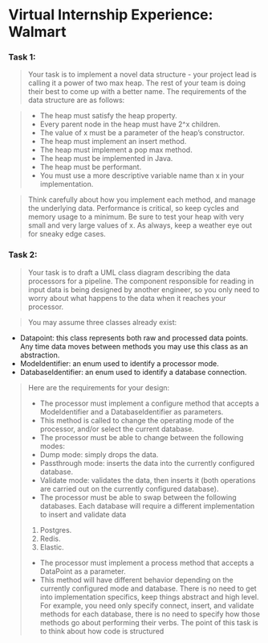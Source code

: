 # Virtual Internship Experience: Walmart

### Task 1: 
> Your task is to implement a novel data structure - your project lead is calling it a power of two max heap. The rest of your  team is doing their best to come up with a better name. The requirements of the data structure are as follows:

> - The heap must satisfy the heap property.
> - Every parent node in the heap must have 2^x children.
> - The value of x must be a parameter of the heap’s constructor.
> - The heap must implement an insert method.
> - The heap must implement a pop max method.
> - The heap must be implemented in Java.
> - The heap must be performant.
> - You must use a more descriptive variable name than x in your implementation.

> Think carefully about how you implement each method, and manage the underlying data. Performance is critical, so keep cycles and memory usage to a minimum. Be sure to test your heap with very small and very large values of x. As always, keep a weather eye out for sneaky edge cases.

### Task 2:
> Your task is to draft a UML class diagram describing the data processors for a pipeline. The component responsible for reading in input data is being designed by another engineer, so you only need to worry about what happens to the data when it reaches your processor. 

> You may assume three classes already exist:
- Datapoint: this class represents both raw and processed data points. Any time data moves between methods you may use this class as an abstraction.
- ModeIdentifier: an enum used to identify a processor mode.
- DatabaseIdentifier: an enum used to identify a database connection.

> Here are the requirements for your design:
> - The processor must implement a configure method that accepts a ModeIdentifier and a DatabaseIdentifier as parameters.
> - This method is called to change the operating mode of the processor, and/or select the current database.
> - The processor must be able to change between the following modes:
> - Dump mode: simply drops the data.
> - Passthrough mode: inserts the data into the currently configured database.
> - Validate mode: validates the data, then inserts it (both operations are carried out on the currently configured database).
> - The processor must be able to swap between the following databases. Each database will require a different implementation to insert and validate data
> 1. Postgres.
> 2. Redis.
> 3.  Elastic.
> - The processor must implement a process method that accepts a DataPoint as a parameter.
> - This method will have different behavior depending on the currently configured mode and database.
> There is no need to get into implementation specifics, keep things abstract and high level. For example, you need only specify connect, insert, and validate methods for each database, there is no need to specify how those methods go about performing their verbs. The point of this task is to think about how code is structured 